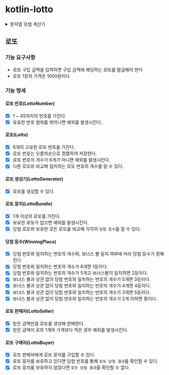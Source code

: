 # kotlin-lotto

<details>
<summary>문자열 덧셈 계산기</summary>
## 문자열 덧셈 계산기

### 기능 요구 사항
- 쉼표(,) 또는 콜론(:)을 구분자로 가지는 문자열을 전달하는 경우 구분자를 기준으로 분리한 각 숫자의 합을 반환
  - “” => 0, 
  - "1,2" => 3
  - "1,2,3" => 6
  - “1,2:3” => 6
- 앞의 기본 구분자(쉼표, 콜론) 외에 커스텀 구분자를 지정할 수 있다. 커스텀 구분자는 문자열 앞부분의 “//”와 “\n” 사이에 위치하는 문자를 커스텀 구분자로 사용한다. 
  - “//;\n1;2;3”과 같이 값을 입력할 경우 커스텀 구분자는 세미콜론(;)이며, 결과 값은 6이 반환되어야 한다.
- 문자열 계산기에 숫자 이외의 값 또는 음수를 전달하는 경우 RuntimeException 예외를 throw 한다.
### 요구 사항 정의
#### 피연산자(Operand)
- [x] 숫자인 값을 가질 수 있다.
- [x] 다른 피연산자와 더할 수 있다.
- [x] 음수를 입력 받으면 예외를 발생시킨다.

#### 구분자(Separator)
- [x] 구분자로 사용할 문자를 가질 수 있다.
- [x] 구분자의 길이가 1이 아니라면 예외를 발생시킨다.
- [x] 구분자가 숫자인 경우 예외를 발생시킨다.

#### 구분자 목록(Separators)
- [x] 쉼표`,`와 콜론`:`을 기본 구분자로 가진다.
- [x] 유효한 구분자를 추가할 수 있다.
- [x] 구분자는 중복될 수 없다.
- [x] 모든 구분자에 해당하는 정규식을 표현할 수 있다.

#### 문자열 토크나이저(StringTokenizer)
- [x] 입력받은 문자열을 구분자를 사용해 토큰화할 수 있다.
- [x] 문자열에 포함된 커스텀 구분자를 추출할 수 있다.

#### 문자열 덧셈 계산기
- [x] 입력된 문자열이 null 혹은 비어있으면 0을 반환한다.
- [x] 문자열을 입력받아 숫자의 합을 반환할 수 있다.
</details>

## 로또

### 기능 요구사항
- 로또 구입 금액을 입력하면 구입 금액에 해당하는 로또를 발급해야 한다
- 로또 1장의 가격은 1000원이다

### 기능 명세

#### 로또 번호(LottoNumber)
- [x] 1 ~ 45까지의 번호를 가진다.
- [x] 유효한 번호 범위를 벗어나면 예외를 발생시킨다.

#### 로또(Lotto)
- [x] 6개의 고유한 로또 번호를 가진다.
- [x] 로또 번호는 오름차순으로 정렬하여 저장한다.
- [x] 로또 번호의 개수가 6개가 아니면 예외를 발생시킨다.
- [x] 다른 로또와 비교해 일치하는 로또 번호의 개수를 알 수 있다.

#### 로또 생성기(LottoGenerator)
- [x] 로또를 생성할 수 있다.

#### 로또 뭉치(LottoBundle)
- [x] 1개 이상의 로또를 가진다.
- [x] 보유한 로또가 없으면 예외를 발생시킨다.
- [x] 당첨 로또와 보유한 모든 로또를 비교해 각각의 `당첨 등수`를 알 수 있다.

#### 당첨 등수(WinningPlace)
- [x] 당첨 번호와 일치하는 번호의 개수와, 보너스 볼 일치 여부에 따라 당첨 등수가 정해진다
- [x] 당첨 번호와 일치하는 번호의 개수가 6개면 1등이다.
- [x] 당첨 번호와 일치하는 번호의 개수가 5개고 보너스볼이 일치하면 2등이다.
- [x] 보너스 볼과 상관 없이 당첨 번호와 일치하는 번호의 개수가 5개면 3등이다.
- [x] 보너스 볼과 상관 없이 당첨 번호와 일치하는 번호의 개수가 4개면 4등이다.
- [x] 보너스 볼과 상관 없이 당첨 번호와 일치하는 번호의 개수가 3개면 5등이다.
- [x] 보너스 볼과 상관 없이 당첨 번호와 일치하는 번호의 개수가 2개 이하면 꽝이다.

#### 로또 판매자(LottoSeller)
- [x] 받은 금액만큼 로또를 생성해 판매한다.
- [x] 받은 금액이 로또 1개의 가격보다 적은 경우 예외를 발생시킨다. 

#### 로또 구매자(LottoBuyer)
- [x] 로또 판매자에게 로또 뭉치를 구입할 수 있다.
- [x] 로또 뭉치를 보유하고 있다면 당첨 번호를 통해 `로또 당첨 결과`를 확인할 수 있다.
- [x] 로또 뭉치를 보유하지 않았다면 `로또 당첨 결과`를 확인할 수 없다.
